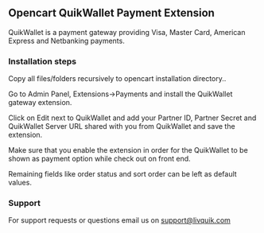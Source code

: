 ## Opencart QuikWallet Payment Extension

QuikWallet is a payment gateway providing Visa, Master Card, American Express and Netbanking payments.

### Installation steps

Copy all files/folders recursively to opencart installation directory..

Go to Admin Panel, Extensions->Payments and install the QuikWallet gateway extension.

Click on Edit next to QuikWallet and add your Partner ID, Partner Secret and QuikWallet Server URL shared with you from QuikWallet and save the extension.

Make sure that you enable the extension in order for the QuikWallet to be shown as payment option while check out on front end.

Remaining  fields like order status and sort order can be left as default values.

### Support

For support requests or questions email us on support@livquik.com
